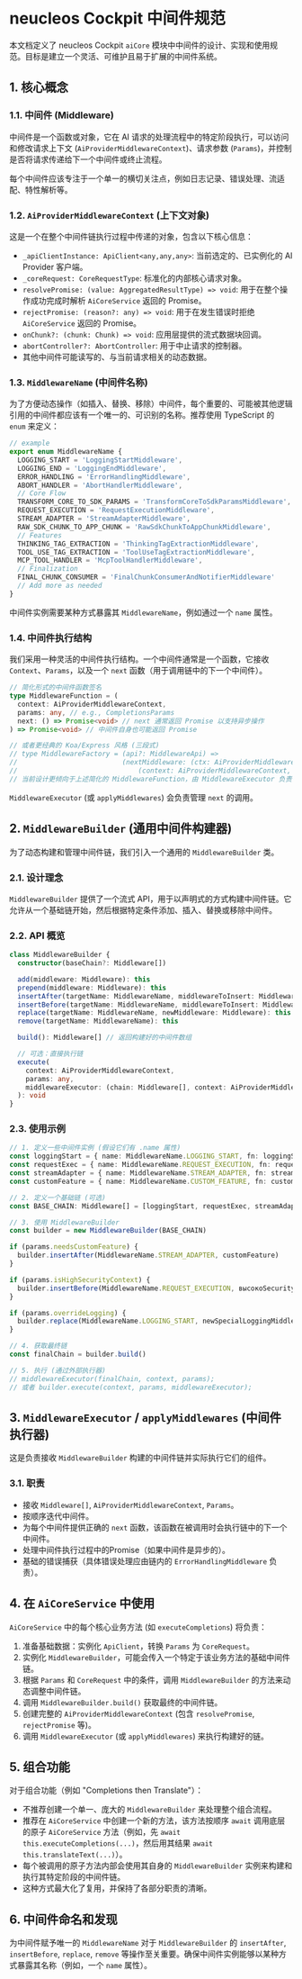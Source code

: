 # neucleos Cockpit 中间件规范

本文档定义了 neucleos Cockpit `aiCore` 模块中中间件的设计、实现和使用规范。目标是建立一个灵活、可维护且易于扩展的中间件系统。

## 1. 核心概念

### 1.1. 中间件 (Middleware)

中间件是一个函数或对象，它在 AI 请求的处理流程中的特定阶段执行，可以访问和修改请求上下文 (`AiProviderMiddlewareContext`)、请求参数 (`Params`)，并控制是否将请求传递给下一个中间件或终止流程。

每个中间件应该专注于一个单一的横切关注点，例如日志记录、错误处理、流适配、特性解析等。

### 1.2. `AiProviderMiddlewareContext` (上下文对象)

这是一个在整个中间件链执行过程中传递的对象，包含以下核心信息：

- `_apiClientInstance: ApiClient<any,any,any>`: 当前选定的、已实例化的 AI Provider 客户端。
- `_coreRequest: CoreRequestType`: 标准化的内部核心请求对象。
- `resolvePromise: (value: AggregatedResultType) => void`: 用于在整个操作成功完成时解析 `AiCoreService` 返回的 Promise。
- `rejectPromise: (reason?: any) => void`: 用于在发生错误时拒绝 `AiCoreService` 返回的 Promise。
- `onChunk?: (chunk: Chunk) => void`: 应用层提供的流式数据块回调。
- `abortController?: AbortController`: 用于中止请求的控制器。
- 其他中间件可能读写的、与当前请求相关的动态数据。

### 1.3. `MiddlewareName` (中间件名称)

为了方便动态操作（如插入、替换、移除）中间件，每个重要的、可能被其他逻辑引用的中间件都应该有一个唯一的、可识别的名称。推荐使用 TypeScript 的 `enum` 来定义：

```typescript
// example
export enum MiddlewareName {
  LOGGING_START = 'LoggingStartMiddleware',
  LOGGING_END = 'LoggingEndMiddleware',
  ERROR_HANDLING = 'ErrorHandlingMiddleware',
  ABORT_HANDLER = 'AbortHandlerMiddleware',
  // Core Flow
  TRANSFORM_CORE_TO_SDK_PARAMS = 'TransformCoreToSdkParamsMiddleware',
  REQUEST_EXECUTION = 'RequestExecutionMiddleware',
  STREAM_ADAPTER = 'StreamAdapterMiddleware',
  RAW_SDK_CHUNK_TO_APP_CHUNK = 'RawSdkChunkToAppChunkMiddleware',
  // Features
  THINKING_TAG_EXTRACTION = 'ThinkingTagExtractionMiddleware',
  TOOL_USE_TAG_EXTRACTION = 'ToolUseTagExtractionMiddleware',
  MCP_TOOL_HANDLER = 'McpToolHandlerMiddleware',
  // Finalization
  FINAL_CHUNK_CONSUMER = 'FinalChunkConsumerAndNotifierMiddleware'
  // Add more as needed
}
```

中间件实例需要某种方式暴露其 `MiddlewareName`，例如通过一个 `name` 属性。

### 1.4. 中间件执行结构

我们采用一种灵活的中间件执行结构。一个中间件通常是一个函数，它接收 `Context`、`Params`，以及一个 `next` 函数（用于调用链中的下一个中间件）。

```typescript
// 简化形式的中间件函数签名
type MiddlewareFunction = (
  context: AiProviderMiddlewareContext,
  params: any, // e.g., CompletionsParams
  next: () => Promise<void> // next 通常返回 Promise 以支持异步操作
) => Promise<void> // 中间件自身也可能返回 Promise

// 或者更经典的 Koa/Express 风格 (三段式)
// type MiddlewareFactory = (api?: MiddlewareApi) =>
//                          (nextMiddleware: (ctx: AiProviderMiddlewareContext, params: any) => Promise<void>) =>
//                              (context: AiProviderMiddlewareContext, params: any) => Promise<void>;
// 当前设计更倾向于上述简化的 MiddlewareFunction，由 MiddlewareExecutor 负责 next 的编排。
```

`MiddlewareExecutor` (或 `applyMiddlewares`) 会负责管理 `next` 的调用。

## 2. `MiddlewareBuilder` (通用中间件构建器)

为了动态构建和管理中间件链，我们引入一个通用的 `MiddlewareBuilder` 类。

### 2.1. 设计理念

`MiddlewareBuilder` 提供了一个流式 API，用于以声明式的方式构建中间件链。它允许从一个基础链开始，然后根据特定条件添加、插入、替换或移除中间件。

### 2.2. API 概览

```typescript
class MiddlewareBuilder {
  constructor(baseChain?: Middleware[])

  add(middleware: Middleware): this
  prepend(middleware: Middleware): this
  insertAfter(targetName: MiddlewareName, middlewareToInsert: Middleware): this
  insertBefore(targetName: MiddlewareName, middlewareToInsert: Middleware): this
  replace(targetName: MiddlewareName, newMiddleware: Middleware): this
  remove(targetName: MiddlewareName): this

  build(): Middleware[] // 返回构建好的中间件数组

  // 可选：直接执行链
  execute(
    context: AiProviderMiddlewareContext,
    params: any,
    middlewareExecutor: (chain: Middleware[], context: AiProviderMiddlewareContext, params: any) => void
  ): void
}
```

### 2.3. 使用示例

```typescript
// 1. 定义一些中间件实例 (假设它们有 .name 属性)
const loggingStart = { name: MiddlewareName.LOGGING_START, fn: loggingStartFn }
const requestExec = { name: MiddlewareName.REQUEST_EXECUTION, fn: requestExecFn }
const streamAdapter = { name: MiddlewareName.STREAM_ADAPTER, fn: streamAdapterFn }
const customFeature = { name: MiddlewareName.CUSTOM_FEATURE, fn: customFeatureFn } // 假设自定义

// 2. 定义一个基础链 (可选)
const BASE_CHAIN: Middleware[] = [loggingStart, requestExec, streamAdapter]

// 3. 使用 MiddlewareBuilder
const builder = new MiddlewareBuilder(BASE_CHAIN)

if (params.needsCustomFeature) {
  builder.insertAfter(MiddlewareName.STREAM_ADAPTER, customFeature)
}

if (params.isHighSecurityContext) {
  builder.insertBefore(MiddlewareName.REQUEST_EXECUTION, высокоSecurityCheckMiddleware)
}

if (params.overrideLogging) {
  builder.replace(MiddlewareName.LOGGING_START, newSpecialLoggingMiddleware)
}

// 4. 获取最终链
const finalChain = builder.build()

// 5. 执行 (通过外部执行器)
// middlewareExecutor(finalChain, context, params);
// 或者 builder.execute(context, params, middlewareExecutor);
```

## 3. `MiddlewareExecutor` / `applyMiddlewares` (中间件执行器)

这是负责接收 `MiddlewareBuilder` 构建的中间件链并实际执行它们的组件。

### 3.1. 职责

- 接收 `Middleware[]`, `AiProviderMiddlewareContext`, `Params`。
- 按顺序迭代中间件。
- 为每个中间件提供正确的 `next` 函数，该函数在被调用时会执行链中的下一个中间件。
- 处理中间件执行过程中的Promise（如果中间件是异步的）。
- 基础的错误捕获（具体错误处理应由链内的 `ErrorHandlingMiddleware` 负责）。

## 4. 在 `AiCoreService` 中使用

`AiCoreService` 中的每个核心业务方法 (如 `executeCompletions`) 将负责：

1.  准备基础数据：实例化 `ApiClient`，转换 `Params` 为 `CoreRequest`。
2.  实例化 `MiddlewareBuilder`，可能会传入一个特定于该业务方法的基础中间件链。
3.  根据 `Params` 和 `CoreRequest` 中的条件，调用 `MiddlewareBuilder` 的方法来动态调整中间件链。
4.  调用 `MiddlewareBuilder.build()` 获取最终的中间件链。
5.  创建完整的 `AiProviderMiddlewareContext` (包含 `resolvePromise`, `rejectPromise` 等)。
6.  调用 `MiddlewareExecutor` (或 `applyMiddlewares`) 来执行构建好的链。

## 5. 组合功能

对于组合功能（例如 "Completions then Translate"）：

- 不推荐创建一个单一、庞大的 `MiddlewareBuilder` 来处理整个组合流程。
- 推荐在 `AiCoreService` 中创建一个新的方法，该方法按顺序 `await` 调用底层的原子 `AiCoreService` 方法（例如，先 `await this.executeCompletions(...)`，然后用其结果 `await this.translateText(...)`）。
- 每个被调用的原子方法内部会使用其自身的 `MiddlewareBuilder` 实例来构建和执行其特定阶段的中间件链。
- 这种方式最大化了复用，并保持了各部分职责的清晰。

## 6. 中间件命名和发现

为中间件赋予唯一的 `MiddlewareName` 对于 `MiddlewareBuilder` 的 `insertAfter`, `insertBefore`, `replace`, `remove` 等操作至关重要。确保中间件实例能够以某种方式暴露其名称（例如，一个 `name` 属性）。

